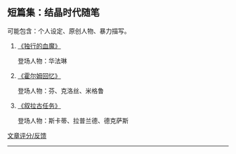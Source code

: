## 短篇集：结晶时代随笔

可能包含：个人设定、原创人物、暴力描写。

1. [《独行的血魔》](https://crystal.cov.ariant.cn/Warfarin)

	登场人物：华法琳

2. [《霍尔姆回忆》](https://crystal.cov.ariant.cn/PA1)

	登场人物：芬、克洛丝、米格鲁

3. [《叙拉古任务》](https://crystal.cov.ariant.cn/Skadi)

	登场人物：斯卡蒂、拉普兰德、德克萨斯

[文章评分/反馈](https://shimo.im/forms/pd9qjr3trKKtH9G8/fill)

********
